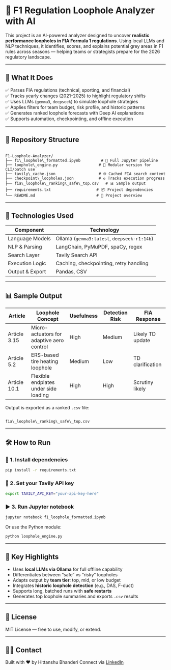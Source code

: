 # 🏁 F1 Regulation Loophole Analyzer with AI

This project is an AI-powered analyzer designed to uncover **realistic performance loopholes in FIA Formula 1 regulations**. Using local LLMs and NLP techniques, it identifies, scores, and explains potential grey areas in F1 rules across seasons — helping teams or strategists prepare for the 2026 regulatory landscape.

---

## 🚀 What It Does

✅ Parses FIA regulations (technical, sporting, and financial)  
✅ Tracks yearly changes (2021–2025) to highlight regulatory shifts  
✅ Uses LLMs (`gemma3`, `deepseek`) to simulate loophole strategies  
✅ Applies filters for team budget, risk profile, and historic patterns  
✅ Generates ranked loophole forecasts with Deep AI explanations  
✅ Supports automation, checkpointing, and offline execution

---

## 📁 Repository Structure

```

F1-Loophole-Analyzer/
├── f1\_loophole\_formatted.ipynb         # 🧪 Full Jupyter pipeline
├── loophole\_engine.py                  # 🧠 Modular version for CLI/batch use
├── tavily\_cache.json                   # 🌐 Cached FIA search content
├── checkpoint\_loopholes.json           # ♻️ Tracks execution progress
├── fia\_loophole\_ranking\_safe\_top.csv   # 📊 Sample output
├── requirements.txt                    # 📦 Project dependencies
└── README.md                           # 📘 Project overview

```

---

## 🧠 Technologies Used

| Component        | Technology                                |
|------------------|--------------------------------------------|
| Language Models  | Ollama (`gemma3:latest`, `deepseek-r1:14b`) |
| NLP & Parsing    | LangChain, PyMuPDF, spaCy, regex           |
| Search Layer     | Tavily Search API                          |
| Execution Logic  | Caching, checkpointing, retry handling     |
| Output & Export  | Pandas, CSV                                |

---

## 📊 Sample Output

| Article    | Loophole Concept                            | Usefulness | Detection Risk | FIA Response     |
|------------|----------------------------------------------|------------|----------------|------------------|
| Article 3.15 | Micro-actuators for adaptive aero control  | High       | Medium         | Likely TD update |
| Article 5.2  | ERS-based tire heating loophole            | Medium     | Low            | TD clarification |
| Article 10.1 | Flexible endplates under side loading      | High       | High           | Scrutiny likely  |

Output is exported as a ranked `.csv` file:
```

fia\_loophole\_ranking\_safe\_top.csv

````

---

## 🛠️ How to Run

### 🔧 1. Install dependencies
```bash
pip install -r requirements.txt
````

### 🔑 2. Set your Tavily API key

```bash
export TAVILY_API_KEY="your-api-key-here"
```

### ▶️ 3. Run Jupyter notebook

```bash
jupyter notebook f1_loophole_formatted.ipynb
```

Or use the Python module:

```bash
python loophole_engine.py
```

---

## 📌 Key Highlights

* Uses **local LLMs via Ollama** for full offline capability
* Differentiates between “safe” vs “risky” loopholes
* Adapts output by **team tier**: top, mid, or low budget
* Integrates **historic loophole detection** (e.g., DAS, F-duct)
* Supports long, batched runs with **safe restarts**
* Generates top loophole summaries and exports `.csv` results

---

## 📜 License

MIT License — free to use, modify, or extend.

---

## 🙋‍♂️ Contact

Built with ❤️ by Hittanshu Bhanderi
Connect via [LinkedIn](https://www.linkedin.com/in/hittanshubhanderi/)
